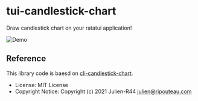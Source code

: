 # tui-candlestick-chart

Draw candlestick chart on your ratatui application!

![Demo](https://vhs.charm.sh/vhs-3AE5TagwF38q7kVVNhTZ2T.gif)

## Reference

This library code is baesd on [cli-candlestick-chart](https://github.com/Julien-R44/cli-candlestick-chart).

- License: MIT License
- Copyright Notice: Copyright (c) 2021 Julien-R44 <julien@ripouteau.com>

